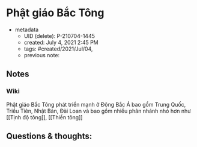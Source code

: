 # Phật giáo Bắc Tông

- metadata
	- UID (delete): P-210704-1445
	- created: July 4, 2021 2:45 PM
	- tags: #created/2021/Jul/04,
	- previous note:

## Notes
### Wiki
Phật giáo Bắc Tông phát triển mạnh ở Đông Bắc Á bao gồm Trung Quốc, Triều Tiên, Nhật Bản, Đài Loan và bao gồm nhiều phân nhánh nhỏ hơn như [[Tịnh độ tông]], [[Thiền tông]]

## Questions & thoughts:


